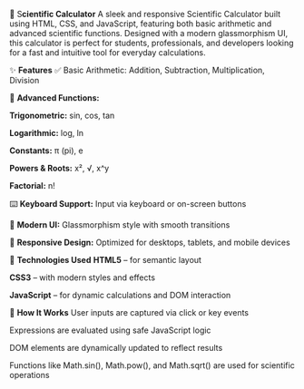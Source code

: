🔬 S**cientific Calculator**
A sleek and responsive Scientific Calculator built using HTML, CSS, and JavaScript, featuring both basic arithmetic and advanced scientific functions. Designed with a modern glassmorphism UI, this calculator is perfect for students, professionals, and developers looking for a fast and intuitive tool for everyday calculations.

✨ **Features**
✅ Basic Arithmetic: Addition, Subtraction, Multiplication, Division

🔢 **Advanced Functions:**

**Trigonometric:** sin, cos, tan

**Logarithmic:** log, ln

**Constants:** π (pi), e

**Powers & Roots:** x², √, x^y

**Factorial:** n!

⌨️ **Keyboard Support:** Input via keyboard or on-screen buttons

🎨 **Modern UI:** Glassmorphism style with smooth transitions

📱 **Responsive Design:** Optimized for desktops, tablets, and mobile devices

🚀 **Technologies Used**
**HTML5** – for semantic layout

**CSS3** – with modern styles and effects

**JavaScript** – for dynamic calculations and DOM interaction

🧠 **How It Works**
User inputs are captured via click or key events

Expressions are evaluated using safe JavaScript logic

DOM elements are dynamically updated to reflect results

Functions like Math.sin(), Math.pow(), and Math.sqrt() are used for scientific operations


